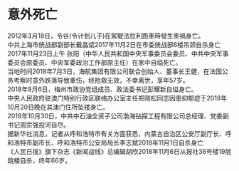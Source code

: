 # 意外死亡

2012年3月18日，令谷(令计划儿子)在駕駛法拉利跑車時發生車禍身亡。  
中共上海市统战部副部长戴晶斌2017年11月2日在市委统战部6楼吊颈自杀身亡  
2017年11月23日上午 张阳（中华人民共和国中央军事委员会委员、中共中央军事委员会原委员、中央军委政治工作部原主任）在家中自缢死亡。  
当地时间2018年7月3日，海航集团有限公司联合创始人、董事长王健，在法国公务考察时意外跌落导致重伤，经抢救无效，不幸离世，享年57岁。  
2018年8月6日，梅州市政协党组成员、政法委书记彭耀新自缢身亡。  
中央人民政府驻澳门特别行政区联络办公室主任郑晓松同志因患抑郁症于2018年10月20日晚在其澳门住所坠楼身亡。  
2018年10月30日，中共中石油全资子公司渤海钻探工程有限公司总经理、党委副书记周宗强投河自尽。  
据新华社消息，记者从呼和浩特市有关方面获悉，内蒙古自治区公安厅副厅长、呼和浩特市副市长、呼和浩特市公安局局长李志斌2018年11月1日自杀身亡  
《人民日报》旗下杂志《新闻战线》总编辑胡欣2018年11月6日从报社36号楼19层跳楼自杀，终年66岁。
